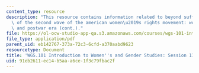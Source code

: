 ```yaml
---
content_type: resource
description: "This resource contains information related to beyond suffrage: The roots\
  \ of the second wave of the american women\u2019s rights movement: world war II\
  \ and postwar era (cont.)."
file: https://ol-ocw-studio-app-qa.s3.amazonaws.com/courses/wgs-101-introduction-to-womens-and-gender-studies-fall-2014/91eb2611ec14b5aaa6ce1f3c79fbac2f_MITWGS_101F14_Sess11.pdf
file_type: application/pdf
parent_uid: eb142767-373a-72c3-6cfd-a370aabd9623
resourcetype: Document
title: 'WGS.101 Introduction to Women''s and Gender Studies: Session 11 Lecture Outline'
uid: 91eb2611-ec14-b5aa-a6ce-1f3c79fbac2f
---
```


